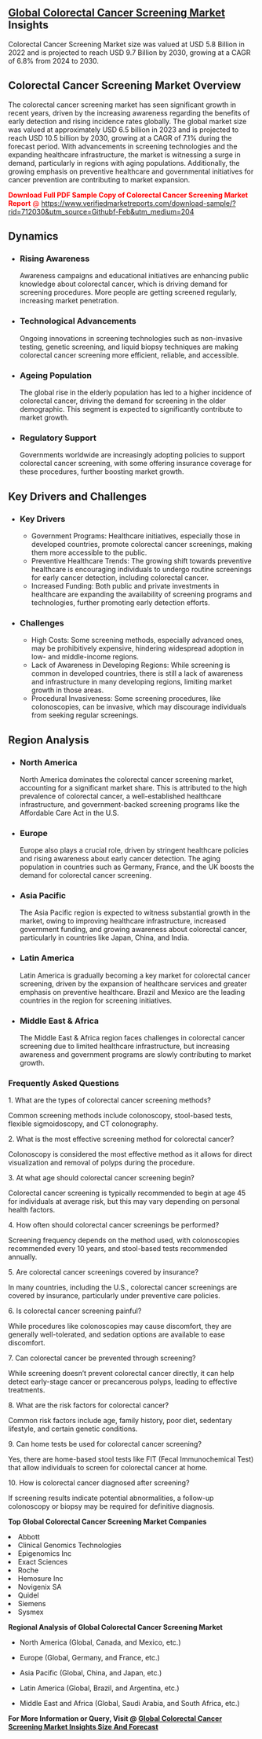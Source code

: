 <h2><a href="https://www.verifiedmarketreports.com/download-sample/?rid=712030&amp;utm_source=Githubf&amp;utm_medium=204" target="_blank">Global Colorectal Cancer Screening Market</a> Insights</h2><p>Colorectal Cancer Screening Market size was valued at USD 5.8 Billion in 2022 and is projected to reach USD 9.7 Billion by 2030, growing at a CAGR of 6.8% from 2024 to 2030.</p><p> <h2>Colorectal Cancer Screening Market Overview</h2> <p>The colorectal cancer screening market has seen significant growth in recent years, driven by the increasing awareness regarding the benefits of early detection and rising incidence rates globally. The global market size was valued at approximately USD 6.5 billion in 2023 and is projected to reach USD 10.5 billion by 2030, growing at a CAGR of 7.1% during the forecast period. With advancements in screening technologies and the expanding healthcare infrastructure, the market is witnessing a surge in demand, particularly in regions with aging populations. Additionally, the growing emphasis on preventive healthcare and governmental initiatives for cancer prevention are contributing to market expansion.</p> <p><p><span class=""><span style="color: #ff0000;"><strong>Download Full PDF Sample Copy of Colorectal Cancer Screening Market Report</strong> @ </span><a href="https://www.verifiedmarketreports.com/download-sample/?rid=712030&amp;utm_source=Githubf-Feb&amp;utm_medium=204" target="_blank">https://www.verifiedmarketreports.com/download-sample/?rid=712030&amp;utm_source=Githubf-Feb&amp;utm_medium=204</a></span></p></p> <h2>Dynamics</h2> <ul> <li><h3>Rising Awareness</h3> Awareness campaigns and educational initiatives are enhancing public knowledge about colorectal cancer, which is driving demand for screening procedures. More people are getting screened regularly, increasing market penetration.</li> <li><h3>Technological Advancements</h3> Ongoing innovations in screening technologies such as non-invasive testing, genetic screening, and liquid biopsy techniques are making colorectal cancer screening more efficient, reliable, and accessible.</li> <li><h3>Ageing Population</h3> The global rise in the elderly population has led to a higher incidence of colorectal cancer, driving the demand for screening in the older demographic. This segment is expected to significantly contribute to market growth.</li> <li><h3>Regulatory Support</h3> Governments worldwide are increasingly adopting policies to support colorectal cancer screening, with some offering insurance coverage for these procedures, further boosting market growth.</li> </ul> <h2>Key Drivers and Challenges</h2> <ul> <li><h3>Key Drivers</h3> <ul> <li>Government Programs: Healthcare initiatives, especially those in developed countries, promote colorectal cancer screenings, making them more accessible to the public.</li> <li>Preventive Healthcare Trends: The growing shift towards preventive healthcare is encouraging individuals to undergo routine screenings for early cancer detection, including colorectal cancer.</li> <li>Increased Funding: Both public and private investments in healthcare are expanding the availability of screening programs and technologies, further promoting early detection efforts.</li> </ul> </li> <li><h3>Challenges</h3> <ul> <li>High Costs: Some screening methods, especially advanced ones, may be prohibitively expensive, hindering widespread adoption in low- and middle-income regions.</li> <li>Lack of Awareness in Developing Regions: While screening is common in developed countries, there is still a lack of awareness and infrastructure in many developing regions, limiting market growth in those areas.</li> <li>Procedural Invasiveness: Some screening procedures, like colonoscopies, can be invasive, which may discourage individuals from seeking regular screenings.</li> </ul> </li> </ul> <h2>Region Analysis</h2> <ul> <li><h3>North America</h3> North America dominates the colorectal cancer screening market, accounting for a significant market share. This is attributed to the high prevalence of colorectal cancer, a well-established healthcare infrastructure, and government-backed screening programs like the Affordable Care Act in the U.S. </li> <li><h3>Europe</h3> Europe also plays a crucial role, driven by stringent healthcare policies and rising awareness about early cancer detection. The aging population in countries such as Germany, France, and the UK boosts the demand for colorectal cancer screening.</li> <li><h3>Asia Pacific</h3> The Asia Pacific region is expected to witness substantial growth in the market, owing to improving healthcare infrastructure, increased government funding, and growing awareness about colorectal cancer, particularly in countries like Japan, China, and India.</li> <li><h3>Latin America</h3> Latin America is gradually becoming a key market for colorectal cancer screening, driven by the expansion of healthcare services and greater emphasis on preventive healthcare. Brazil and Mexico are the leading countries in the region for screening initiatives.</li> <li><h3>Middle East & Africa</h3> The Middle East & Africa region faces challenges in colorectal cancer screening due to limited healthcare infrastructure, but increasing awareness and government programs are slowly contributing to market growth.</li> </ul> <h3>Frequently Asked Questions</h3> <p>1. What are the types of colorectal cancer screening methods?</p> <p>Common screening methods include colonoscopy, stool-based tests, flexible sigmoidoscopy, and CT colonography.</p> <p>2. What is the most effective screening method for colorectal cancer?</p> <p>Colonoscopy is considered the most effective method as it allows for direct visualization and removal of polyps during the procedure.</p> <p>3. At what age should colorectal cancer screening begin?</p> <p>Colorectal cancer screening is typically recommended to begin at age 45 for individuals at average risk, but this may vary depending on personal health factors.</p> <p>4. How often should colorectal cancer screenings be performed?</p> <p>Screening frequency depends on the method used, with colonoscopies recommended every 10 years, and stool-based tests recommended annually.</p> <p>5. Are colorectal cancer screenings covered by insurance?</p> <p>In many countries, including the U.S., colorectal cancer screenings are covered by insurance, particularly under preventive care policies.</p> <p>6. Is colorectal cancer screening painful?</p> <p>While procedures like colonoscopies may cause discomfort, they are generally well-tolerated, and sedation options are available to ease discomfort.</p> <p>7. Can colorectal cancer be prevented through screening?</p> <p>While screening doesn’t prevent colorectal cancer directly, it can help detect early-stage cancer or precancerous polyps, leading to effective treatments.</p> <p>8. What are the risk factors for colorectal cancer?</p> <p>Common risk factors include age, family history, poor diet, sedentary lifestyle, and certain genetic conditions.</p> <p>9. Can home tests be used for colorectal cancer screening?</p> <p>Yes, there are home-based stool tests like FIT (Fecal Immunochemical Test) that allow individuals to screen for colorectal cancer at home.</p> <p>10. How is colorectal cancer diagnosed after screening?</p> <p>If screening results indicate potential abnormalities, a follow-up colonoscopy or biopsy may be required for definitive diagnosis.</p> </p><p><strong>Top Global Colorectal Cancer Screening Market Companies</strong></p><div data-test-id=""><p><li>Abbott</li><li> Clinical Genomics Technologies</li><li> Epigenomics Inc</li><li> Exact Sciences</li><li> Roche</li><li> Hemosure Inc</li><li> Novigenix SA</li><li> Quidel</li><li> Siemens</li><li> Sysmex</li></p><div><strong>Regional Analysis of&nbsp;Global Colorectal Cancer Screening Market</strong></div><ul><li dir="ltr"><p dir="ltr">North America&nbsp;(Global, Canada, and Mexico, etc.)</p></li><li dir="ltr"><p dir="ltr">Europe (Global, Germany, and France, etc.)</p></li><li dir="ltr"><p dir="ltr">Asia Pacific&nbsp;(Global, China, and Japan, etc.)</p></li><li dir="ltr"><p dir="ltr">Latin America&nbsp;(Global, Brazil, and Argentina, etc.)</p></li><li dir="ltr">Middle East and Africa&nbsp;(Global, Saudi Arabia, and South Africa, etc.)</li></ul><p><strong>For More Information or Query, Visit @&nbsp;</strong><strong><a href="https://www.verifiedmarketreports.com/product/colorectal-cancer-screening-market/?utm_source=Githubf&amp;utm_medium=204" target="_blank">Global Colorectal Cancer Screening Market Insights Size And Forecast</a></strong></p></div>
